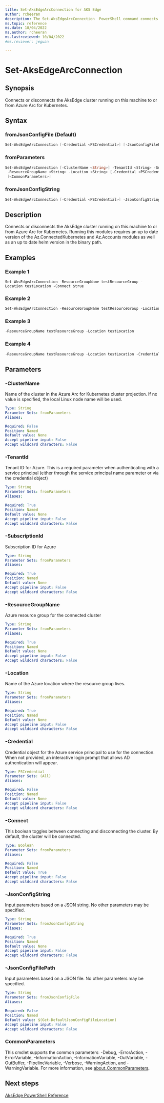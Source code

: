 ```yaml
---
title: Set-AksEdgeArcConnection for AKS Edge
author: rcheeran
description: The Set-AksEdgeArcConnection  PowerShell command connects or disconnects the AKS on Windows IoT cluster 
ms.topic: reference
ms.date: 10/04/2022
ms.author: rcheeran 
ms.lastreviewed: 10/04/2022
#ms.reviewer: jeguan

---
```



# Set-AksEdgeArcConnection

## Synopsis

Connects or disconnects the AksEdge cluster running on this machine to or from Azure Arc for
Kubernetes.

## Syntax

### fromJsonConfigFile (Default)

```powershell
Set-AksEdgeArcConnection [-Credential <PSCredential>] [-JsonConfigFilePath <String>] [<CommonParameters>]
```

### fromParameters

```powershell
Set-AksEdgeArcConnection [-ClusterName <String>] -TenantId <String> -SubscriptionId <String>
 -ResourceGroupName <String> -Location <String> [-Credential <PSCredential>] [-Connect <Boolean>]
 [<CommonParameters>]
```

### fromJsonConfigString

```powershell
Set-AksEdgeArcConnection [-Credential <PSCredential>] -JsonConfigString <String> [<CommonParameters>]
```

## Description

Connects or disconnects the AksEdge cluster running on this machine to or from Azure Arc for
Kubernetes.
Running this modules requires an up to date version of the Az.ConnectedKubernetes and Az.Accounts modules
as well as an up to date helm version in the binary path.

## Examples

### Example 1

```
Set-AksEdgeArcConnection -ResourceGroupName testResourceGroup -Location testLocation -Connect $true
```

### Example 2

```powershell
Set-AksEdgeArcConnection -ResourceGroupName testResourceGroup -Location testLocation -Connect $false
```

### Example 3

```powershell
-ResourceGroupName testResourceGroup -Location testLocation
```

### Example 4

```powershell
-ResourceGroupName testResourceGroup -Location testLocation -Credential <PSCredential>
```

## Parameters

### -ClusterName

Name of the cluster in the Azure Arc for Kubernetes cluster projection.
If no value is specified, the
local Linux node name will be used.

```yaml
Type: String
Parameter Sets: fromParameters
Aliases:

Required: False
Position: Named
Default value: None
Accept pipeline input: False
Accept wildcard characters: False
```

### -TenantId

Tenant ID for Azure.
This is a required parameter when authenticating with a service principal (either
through the service principal name parameter or via the credential object)

```yaml
Type: String
Parameter Sets: fromParameters
Aliases:

Required: True
Position: Named
Default value: None
Accept pipeline input: False
Accept wildcard characters: False
```

### -SubscriptionId

Subscription ID for Azure

```yaml
Type: String
Parameter Sets: fromParameters
Aliases:

Required: True
Position: Named
Default value: None
Accept pipeline input: False
Accept wildcard characters: False
```

### -ResourceGroupName

Azure resource group for the connected cluster

```yaml
Type: String
Parameter Sets: fromParameters
Aliases:

Required: True
Position: Named
Default value: None
Accept pipeline input: False
Accept wildcard characters: False
```

### -Location

Name of the Azure location where the resource group lives.

```yaml
Type: String
Parameter Sets: fromParameters
Aliases:

Required: True
Position: Named
Default value: None
Accept pipeline input: False
Accept wildcard characters: False
```

### -Credential

Credential object for the Azure service principal to use for the connection.
When not provided, an interactive login prompt that allows AD authentication will appear.

```yaml
Type: PSCredential
Parameter Sets: (All)
Aliases:

Required: False
Position: Named
Default value: None
Accept pipeline input: False
Accept wildcard characters: False
```

### -Connect

This boolean toggles between connecting and disconnecting the cluster.
By default, the cluster will be connected.

```yaml
Type: Boolean
Parameter Sets: fromParameters
Aliases:

Required: False
Position: Named
Default value: True
Accept pipeline input: False
Accept wildcard characters: False
```

### -JsonConfigString

Input parameters based on a JSON string.
No other parameters may be specified.

```yaml
Type: String
Parameter Sets: fromJsonConfigString
Aliases:

Required: True
Position: Named
Default value: None
Accept pipeline input: False
Accept wildcard characters: False
```

### -JsonConfigFilePath

Input parameters based on a JSON file.
No other parameters may be specified.

```yaml
Type: String
Parameter Sets: fromJsonConfigFile
Aliases:

Required: False
Position: Named
Default value: $(Get-DefaultJsonConfigFileLocation)
Accept pipeline input: False
Accept wildcard characters: False
```

### CommonParameters

This cmdlet supports the common parameters: -Debug, -ErrorAction, -ErrorVariable, -InformationAction, -InformationVariable, -OutVariable, -OutBuffer, -PipelineVariable, -Verbose, -WarningAction, and -WarningVariable. For more information, see [about_CommonParameters](https://go.microsoft.com/fwlink/?LinkID=113216).

## Next steps

[AksEdge PowerShell Reference](./index.md)
